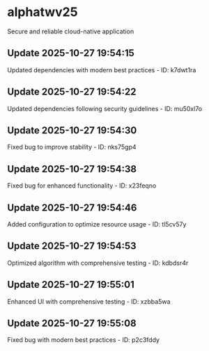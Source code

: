 # alphatwv25
Secure and reliable cloud-native application

## Update 2025-10-27 19:54:15
Updated dependencies with modern best practices - ID: k7dwt1ra


## Update 2025-10-27 19:54:22
Updated dependencies following security guidelines - ID: mu50xl7o


## Update 2025-10-27 19:54:30
Fixed bug to improve stability - ID: nks75gp4


## Update 2025-10-27 19:54:38
Fixed bug for enhanced functionality - ID: x23feqno


## Update 2025-10-27 19:54:46
Added configuration to optimize resource usage - ID: tl5cv57y


## Update 2025-10-27 19:54:53
Optimized algorithm with comprehensive testing - ID: kdbdsr4r


## Update 2025-10-27 19:55:01
Enhanced UI with comprehensive testing - ID: xzbba5wa


## Update 2025-10-27 19:55:08
Fixed bug with modern best practices - ID: p2c3fddy

